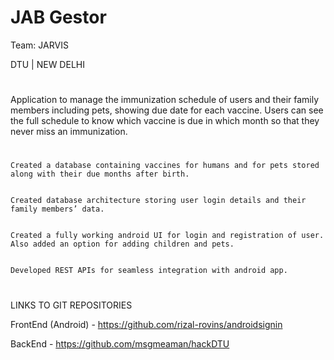 # JAB Gestor


Team: JARVIS 


DTU | NEW DELHI


#
Application to manage the immunization schedule of users and their family members including pets, showing due date for each vaccine. Users can see the full schedule to know which vaccine is due in which month so that they never miss an immunization.





#


    Created a database containing vaccines for humans and for pets stored along with their due months after birth. 


    Created database architecture storing user login details and their family members’ data.


    Created a fully working android UI for login and registration of user. Also added an option for adding children and pets. 


    Developed REST APIs for seamless integration with android app.



 



#
LINKS TO GIT REPOSITORIES


FrontEnd (Android) - https://github.com/rizal-rovins/androidsignin 


BackEnd - https://github.com/msgmeaman/hackDTU 


 


 
